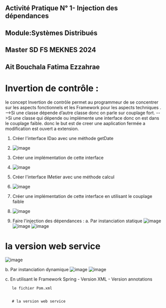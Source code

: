 ## Activité Pratique N° 1- Injection des dépendances

## Module:Systèmes Distribués

## Master SD FS MEKNES 2024

## Ait Bouchala Fatima Ezzahrae

# Invertion de contrôle :
le concept Invertion de contrôle permet au programmeur de  se concentrer sur les aspects fonctionnels  et les Framework pour les aspects techniques .
-->Si une classe dépende d’autre classe donc on parle sur couplage fort.
-->Si une classe qui dépende  ou implémente une interface donc on est dans le couplage faible. donc le but est de creer une aaplication fermée a modification est ouvert  a extension. 


1. Créer l'interface IDao avec une méthode getDate
2. ![image](https://github.com/2001fatimaezzahrae/AIT-BOUCHALA-FATIMA-EZZAHRAE/assets/152180866/a40e2811-1145-4bc5-b555-a7b5c5f45b45)

3. Créer une implémentation de cette interface
4. ![image](https://github.com/2001fatimaezzahrae/AIT-BOUCHALA-FATIMA-EZZAHRAE/assets/152180866/dae323d1-1c5c-4797-a1eb-f58d2288e075)

5. Créer l'interface IMetier avec une méthode calcul
6. ![image](https://github.com/2001fatimaezzahrae/AIT-BOUCHALA-FATIMA-EZZAHRAE/assets/152180866/5901bd0c-d237-4971-a2d4-65ae892d198f)

7. Créer une implémentation de cette interface en utilisant le couplage faible
8. ![image](https://github.com/2001fatimaezzahrae/AIT-BOUCHALA-FATIMA-EZZAHRAE/assets/152180866/df5cf76d-50c0-4ea3-a304-d7c29e7961b1)

9. Faire l'injection des dépendances :
  a. Par instanciation statique
![image](https://github.com/2001fatimaezzahrae/AIT-BOUCHALA-FATIMA-EZZAHRAE/assets/152180866/29da8090-c68a-4cb7-b77e-945a6577e040)
![image](https://github.com/2001fatimaezzahrae/AIT-BOUCHALA-FATIMA-EZZAHRAE/assets/152180866/654e0350-3c5a-4e72-a2ef-68c979286eb1)
![image](https://github.com/2001fatimaezzahrae/AIT-BOUCHALA-FATIMA-EZZAHRAE/assets/152180866/00c67b11-c404-422e-9e77-2c218617a2ec)


# la version  web service
![image](https://github.com/2001fatimaezzahrae/AIT-BOUCHALA-FATIMA-EZZAHRAE/assets/152180866/0ae05f4d-4105-4e26-b279-34f7a7418fd9)


  b. Par instanciation dynamique
  ![image](https://github.com/2001fatimaezzahrae/AIT-BOUCHALA-FATIMA-EZZAHRAE/assets/152180866/7e080e13-23f6-4b1d-b18f-9ba824ed470d)
  ![image](https://github.com/2001fatimaezzahrae/AIT-BOUCHALA-FATIMA-EZZAHRAE/assets/152180866/ab9456e1-509e-423e-8ff4-c96df6c079cb)


  c. En utilisant le Framework Spring
       - Version XML
       - Version annotations
              
       le fichier Pom.xml
          

       # la version web service 
       
    




       


